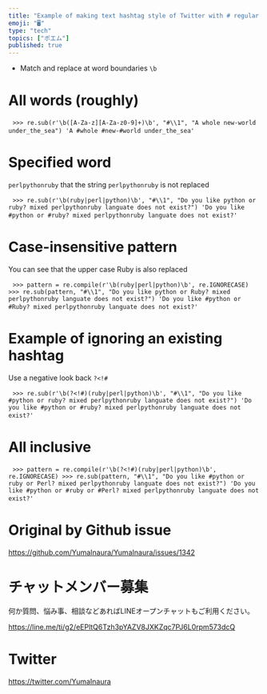 ```yaml
---
title: "Example of making text hashtag style of Twitter with # regular express"
emoji: "🖥"
type: "tech"
topics: ["ポエム"]
published: true
---
```


<ul><li> Match and replace at word boundaries <code>\b</code> </li></ul><h1> All words (roughly) </h1><pre> <code class="py">&gt;&gt;&gt; re.sub(r&#39;\b([A-Za-z][A-Za-z0-9]+)\b&#39;, &quot;#\\1&quot;, &quot;A whole new-world under_the_sea&quot;) &#39;A #whole #new-#world under_the_sea&#39;</code> </pre><h1> Specified word </h1><p> <code>perlpythonruby</code> that the string <code>perlpythonruby</code> is not replaced </p><pre> <code class="py">&gt;&gt;&gt; re.sub(r&#39;\b(ruby|perl|python)\b&#39;, &quot;#\\1&quot;, &quot;Do you like python or ruby? mixed perlpythonruby languate does not exist?&quot;) &#39;Do you like #python or #ruby? mixed perlpythonruby languate does not exist?&#39;</code> </pre><h1> Case-insensitive pattern </h1><p> You can see that the upper case Ruby is also replaced </p><pre> <code class="py">&gt;&gt;&gt; pattern = re.compile(r&#39;\b(ruby|perl|python)\b&#39;, re.IGNORECASE) &gt;&gt;&gt; re.sub(pattern, &quot;#\\1&quot;, &quot;Do you like python or Ruby? mixed perlpythonruby languate does not exist?&quot;) &#39;Do you like #python or #Ruby? mixed perlpythonruby languate does not exist?&#39;</code> </pre><h1> Example of ignoring an existing hashtag </h1><p> Use a negative look back <code>?&lt;!#</code> </p><pre> <code class="py">&gt;&gt;&gt; re.sub(r&#39;\b(?&lt;!#)(ruby|perl|python)\b&#39;, &quot;#\\1&quot;, &quot;Do you like #python or ruby? mixed perlpythonruby languate does not exist?&quot;) &#39;Do you like #python or #ruby? mixed perlpythonruby languate does not exist?&#39;</code> </pre><h1> All inclusive </h1><pre> <code class="py">&gt;&gt;&gt; pattern = re.compile(r&#39;\b(?&lt;!#)(ruby|perl|python)\b&#39;, re.IGNORECASE) &gt;&gt;&gt; re.sub(pattern, &quot;#\\1&quot;, &quot;Do you like #python or ruby or Perl? mixed perlpythonruby languate does not exist?&quot;) &#39;Do you like #python or #ruby or #Perl? mixed perlpythonruby languate does not exist?&#39;</code> </pre>

# Original by Github issue

https://github.com/YumaInaura/YumaInaura/issues/1342








<!-- Update From Qiita API -->

# チャットメンバー募集


何か質問、悩み事、相談などあればLINEオープンチャットもご利用ください。

https://line.me/ti/g2/eEPltQ6Tzh3pYAZV8JXKZqc7PJ6L0rpm573dcQ





# Twitter


https://twitter.com/YumaInaura


<!-- Update From Qiita API -->


